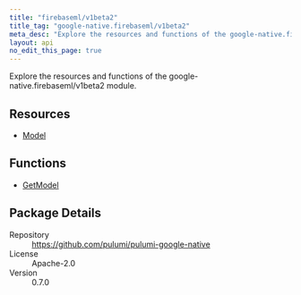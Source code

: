 ```yaml
---
title: "firebaseml/v1beta2"
title_tag: "google-native.firebaseml/v1beta2"
meta_desc: "Explore the resources and functions of the google-native.firebaseml/v1beta2 module."
layout: api
no_edit_this_page: true
---
```


<!-- WARNING: this file was generated by Pulumi Docs Generator. -->
<!-- Do not edit by hand unless you're certain you know what you are doing! -->

Explore the resources and functions of the google-native.firebaseml/v1beta2 module.

<h2 id="resources">Resources</h2>
<ul class="api">
    <li><a href="model" title="Model"><span class="symbol resource"></span>Model</a></li>
</ul>

<h2 id="functions">Functions</h2>
<ul class="api">
    <li><a href="getmodel" title="GetModel"><span class="symbol function"></span>GetModel</a></li>
</ul>

<h2 id="package-details">Package Details</h2>
<dl class="package-details">
	<dt>Repository</dt>
	<dd><a href="https://github.com/pulumi/pulumi-google-native">https://github.com/pulumi/pulumi-google-native</a></dd>
	<dt>License</dt>
	<dd>Apache-2.0</dd>
	<dt>Version</dt>
	<dd>0.7.0</dd>
</dl>

